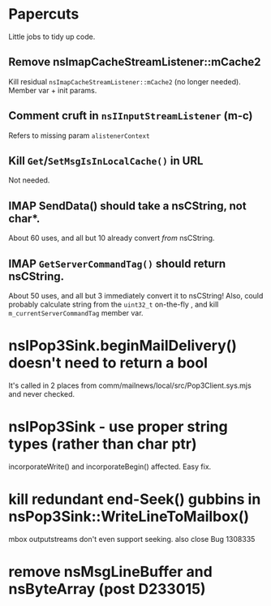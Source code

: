 # Papercuts

Little jobs to tidy up code.


## Remove nsImapCacheStreamListener::mCache2

Kill residual `nsImapCacheStreamListener::mCache2` (no longer needed).
Member var + init params.


## Comment cruft in `nsIInputStreamListener` (m-c)

Refers to missing param `alistenerContext`

## Kill `Get`/`SetMsgIsInLocalCache()` in URL

Not needed.

## IMAP SendData() should take a nsCString, not char*.

About 60 uses, and all but 10 already convert _from_ nsCString.

## IMAP `GetServerCommandTag()` should return nsCString.

About 50 uses, and all but 3 immediately convert it to nsCString!
Also, could probably calculate string from the `uint32_t` on-the-fly , and kill `m_currentServerCommandTag` member var.


# nsIPop3Sink.beginMailDelivery() doesn't need to return a bool

It's called in 2 places from comm/mailnews/local/src/Pop3Client.sys.mjs and never checked.

# nsIPop3Sink - use proper string types (rather than char ptr)

incorporateWrite() and incorporateBegin() affected. Easy fix.


# kill redundant end-Seek() gubbins in nsPop3Sink::WriteLineToMailbox()

mbox outputstreams don't even support seeking.
also close Bug 1308335


# remove nsMsgLineBuffer and nsByteArray (post D233015)


